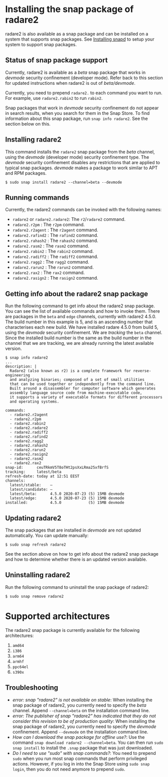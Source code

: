 Installing the snap package of radare2
======================================
radare2 is also available as a snap package and can be installed on a system that supports snap packages. See [Installing snapd](https://snapcraft.io/docs/installing-snapd) to setup your system to support snap packages. 

Status of snap package support
------------------------------
Currently, radare2 is available as a _beta_ snap package that works in _devmode_ security confinement (developer mode). Refer back to this section for updated instructions when radare2 is out of _beta/devmode_. 

Currently, you need to prepend `radare2.` to each command you want to run. For example, use `radare2.rabin2` to run `rabin2`. 

Snap packages that work in _devmode_ security confinement do not appear in search results, when you search for them in the Snap Store. To find information about this snap package, run `snap info radare2`. See the section below on this.

Installing radare2
-----------------
This command installs the `radare2` snap package from the _beta_ channel, using the _devmode_ (developer mode) security confinement type. The _devmode_ security confinement disables any restrictions that are applied to typical snap packages. _devmode_ makes a package to work similar to APT and RPM packages. 

    $ sudo snap install radare2 --channel=beta --devmode
    
Running commands
----------------

Currently, the radare2 commands can be invoked with the following names: 

- `radare2` or `radare2.radare2`: The `r2`/`radare2` command.
- `radare2.r2pm` : The `r2pm` command.
- `radare2.r2agent` : The `r2agent` command.
- `radare2.rafind2` : The `rafind2` command.
- `radare2.rahash2` : The `rahash2` command.
- `radare2.rasm2` : The `rasm2` command.
- `radare2.rabin2` : The `rabin2` command.
- `radare2.radiff2` : The `radiff2` command.
- `radare2.ragg2` : The `ragg2` command.
- `radare2.rarun2` : The `rarun2` command.
- `radare2.rax2` : The `rax2` command.
- `radare2.rasign2` : The `rasign2` command.

Getting info about the radare2 snap package
-------------------------------------------

Run the following command to get info about the radare2 snap package. You can see the list of available commands and how to invoke them. There are packages in the `beta` and `edge` channels, currently with radare2 4.5.0. The build number in this example is 5, and is an ascending number that characterises each new build. We have installed radare 4.5.0 from build 5, using the _devmode_ security confinement. We are _tracking_ the `beta` channel. Since the installed build number is the same as the build number in the channel that we are tracking, we are already running the latest available version.

```
$ snap info radare2
...
description: |
  Radare2 (also known as r2) is a complete framework for reverse-engineering 
  and analyzing binaries; composed of a set of small utilities 
  that can be used together or independently from the command line. 
  Built around a disassembler for computer software which generates 
  assembly language source code from machine-executable code, 
  it supports a variety of executable formats for different processors 
  and operating systems.

commands:
  - radare2.r2agent
  - radare2.r2pm
  - radare2.rabin2
  - radare2.radare2
  - radare2.radiff2
  - radare2.rafind2
  - radare2.ragg2
  - radare2.rahash2
  - radare2.rarun2
  - radare2.rasign2
  - radare2.rasm2
  - radare2.rax2
snap-id:      ceuTRkmV5T8oTHt2psXxLRma25xfBrfS
tracking:     latest/beta
refresh-date: today at 12:51 EEST
channels:
  latest/stable:    –
  latest/candidate: –
  latest/beta:      4.5.0 2020-07-23 (5) 15MB devmode
  latest/edge:      4.5.0 2020-07-23 (5) 15MB devmode
installed:          4.5.0            (5) 15MB devmode
```

Updating radare2
----------------

The snap packages that are installed in _devmode_ are not updated automatically.
You can update manually: 

    $ sudo snap refresh radare2

See the section above on how to get info about the radare2 snap package and how to determine whether there is an updated version available. 

Uninstalling radare2
--------------------
Run the following command to uninstall the snap package of radare2:

    $ sudo snap remove radare2

Supported architectures
=======================
The radare2 snap package is currently available for the following architectures:

1. `amd64`
1. `i386`
1. `arm64`
1. `armhf`
1. `ppc64el`
1. `s390x`

Troubleshooting
---------------

- _error: snap "radare2" is not available on stable_: When installing the snap package of radare2, you currently need to specify the _beta_ channel. Append `--channel=beta` on the installation command line.
- _error: The publisher of snap "radare2" has indicated that they do not consider this revision to be of production quality_: When installing the snap package of radare2, you currently need to specify the _devmode_ confinement. Append `--devmode` on the installation command line. 
- _How can I download the snap package for offline use?_: Use the command `snap download radare2 --channel=beta`. You can then run `sudo snap install` to install the `.snap` package that was just downloaded. 
- _Do I need to use "sudo" with snap commands?_: You need to prepend `sudo` when you run most snap commands that perform privileged actions. However, if you log in into the Snap Store using `sudo snap login`, then you do not need anymore to prepend `sudo`.

